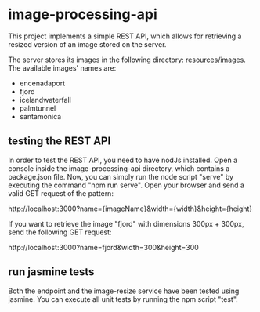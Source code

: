 # image-processing-api

This project implements a simple REST API, which allows for retrieving a resized version of an image stored on the server. 

The server stores its images in the following directory: [resources/images](https://github.com/LukBude/image-processing-api/tree/main/resources/images).
The available images' names are: 
* encenadaport
* fjord
* icelandwaterfall
* palmtunnel
* santamonica

## testing the REST API

In order to test the REST API, you need to have nodJs installed. Open a console inside the image-processing-api directory, which contains a package.json file. Now, you can simply run the node script "serve" by executing the command "npm run serve". Open your browser and send a valid GET request of the pattern:

http://localhost:3000?name={imageName}&width={width}&height={height}

If you want to retrieve the image "fjord" with dimensions 300px + 300px, send the following GET request:

http://localhost:3000?name=fjord&width=300&height=300

## run jasmine tests

Both the endpoint and the image-resize service have been tested using jasmine. You can execute all unit tests by running the npm script "test".
